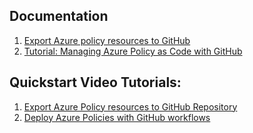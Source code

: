 
## Documentation
1. [Export Azure policy resources to GitHub](https://docs.microsoft.com/azure/governance/policy/how-to/export-resources)
2. [Tutorial: Managing Azure Policy as Code with GitHub](https://github.com/Azure/manage-azure-policy/blob/main/tutorial/azure-policy-as-code.md)



## Quickstart Video Tutorials:
1. [Export Azure Policy resources to GitHub Repository](https://www.youtube.com/watch?v=PiqkKbvuxEI&list=PL4syN-wb-a2UKNQO9oUcLxBKCt9YGJ1Gd&index=1)
2. [Deploy Azure Policies with GitHub workflows](https://www.youtube.com/watch?v=V_wKU_7Fzv8&list=PL4syN-wb-a2UKNQO9oUcLxBKCt9YGJ1Gd&index=2)
